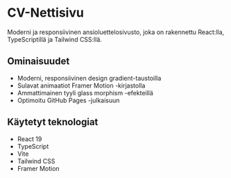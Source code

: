 # CV-Nettisivu

Moderni ja responsiivinen ansioluettelosivusto, joka on rakennettu React:lla, TypeScriptillä ja Tailwind CSS:llä.

## Ominaisuudet

- Moderni, responsiivinen design gradient-taustoilla
- Sulavat animaatiot Framer Motion -kirjastolla
- Ammattimainen tyyli glass morphism -efekteillä
- Optimoitu GitHub Pages -julkaisuun

## Käytetyt teknologiat

- React 19
- TypeScript
- Vite
- Tailwind CSS
- Framer Motion
